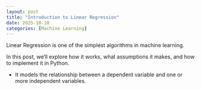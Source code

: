 ```yaml
---
layout: post
title: "Introduction to Linear Regression"
date: 2025-10-10
categories: [Machine Learning]
---
```

Linear Regression is one of the simplest algorithms in machine learning.

In this post, we’ll explore how it works, what assumptions it makes, and how to implement it in Python.
- It models the relationship between a dependent variable and one or more independent variables.
